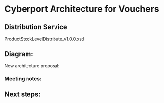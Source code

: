 # Cyberport Architecture for Vouchers

## Distribution Service
ProductStockLevelDistribute_v1.0.0.xsd

## Diagram:
New architecture proposal:

### Meeting notes:
## Next steps:
